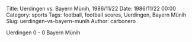 Title: Uerdingen vs. Bayern Münih, 1986/11/22
Date: 1986/11/22 00:00
Category: sports
Tags: football, football scores, Uerdingen, Bayern Münih
Slug: uerdingen-vs-bayern-munih
Author: carbonero


Uerdingen 0 - 0 Bayern Münih

